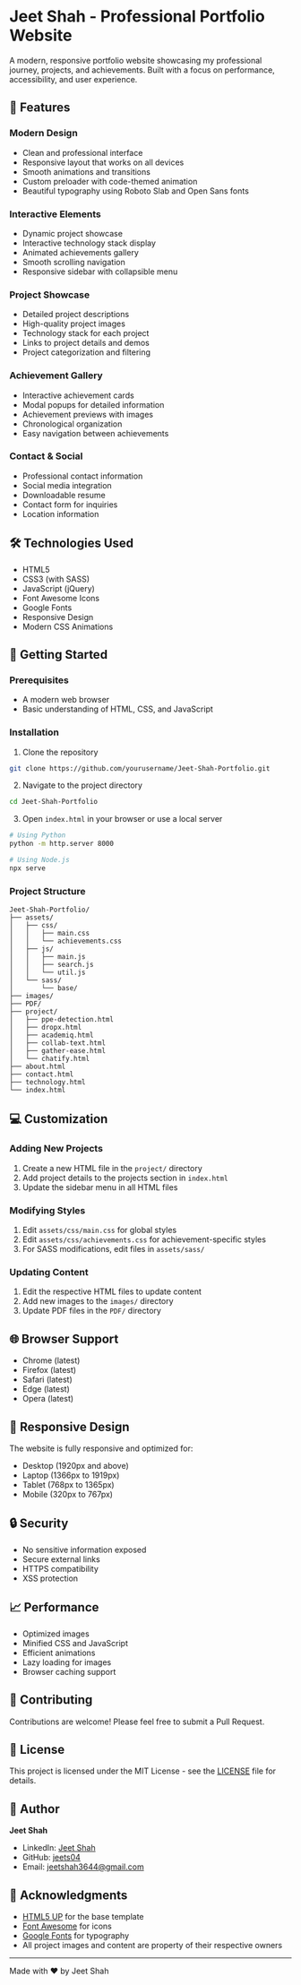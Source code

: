 # Jeet Shah - Professional Portfolio Website

A modern, responsive portfolio website showcasing my professional journey, projects, and achievements. Built with a focus on performance, accessibility, and user experience.

## 🌟 Features

### Modern Design
- Clean and professional interface
- Responsive layout that works on all devices
- Smooth animations and transitions
- Custom preloader with code-themed animation
- Beautiful typography using Roboto Slab and Open Sans fonts

### Interactive Elements
- Dynamic project showcase
- Interactive technology stack display
- Animated achievements gallery
- Smooth scrolling navigation
- Responsive sidebar with collapsible menu

### Project Showcase
- Detailed project descriptions
- High-quality project images
- Technology stack for each project
- Links to project details and demos
- Project categorization and filtering

### Achievement Gallery
- Interactive achievement cards
- Modal popups for detailed information
- Achievement previews with images
- Chronological organization
- Easy navigation between achievements

### Contact & Social
- Professional contact information
- Social media integration
- Downloadable resume
- Contact form for inquiries
- Location information

## 🛠️ Technologies Used

- HTML5
- CSS3 (with SASS)
- JavaScript (jQuery)
- Font Awesome Icons
- Google Fonts
- Responsive Design
- Modern CSS Animations

## 🚀 Getting Started

### Prerequisites
- A modern web browser
- Basic understanding of HTML, CSS, and JavaScript

### Installation

1. Clone the repository
```bash
git clone https://github.com/yourusername/Jeet-Shah-Portfolio.git
```

2. Navigate to the project directory
```bash
cd Jeet-Shah-Portfolio
```

3. Open `index.html` in your browser or use a local server
```bash
# Using Python
python -m http.server 8000

# Using Node.js
npx serve
```

### Project Structure
```
Jeet-Shah-Portfolio/
├── assets/
│   ├── css/
│   │   ├── main.css
│   │   └── achievements.css
│   ├── js/
│   │   ├── main.js
│   │   ├── search.js
│   │   └── util.js
│   └── sass/
│       └── base/
├── images/
├── PDF/
├── project/
│   ├── ppe-detection.html
│   ├── dropx.html
│   ├── academiq.html
│   ├── collab-text.html
│   ├── gather-ease.html
│   └── chatify.html
├── about.html
├── contact.html
├── technology.html
└── index.html
```

## 💻 Customization

### Adding New Projects
1. Create a new HTML file in the `project/` directory
2. Add project details to the projects section in `index.html`
3. Update the sidebar menu in all HTML files

### Modifying Styles
1. Edit `assets/css/main.css` for global styles
2. Edit `assets/css/achievements.css` for achievement-specific styles
3. For SASS modifications, edit files in `assets/sass/`

### Updating Content
1. Edit the respective HTML files to update content
2. Add new images to the `images/` directory
3. Update PDF files in the `PDF/` directory

## 🌐 Browser Support

- Chrome (latest)
- Firefox (latest)
- Safari (latest)
- Edge (latest)
- Opera (latest)

## 📱 Responsive Design

The website is fully responsive and optimized for:
- Desktop (1920px and above)
- Laptop (1366px to 1919px)
- Tablet (768px to 1365px)
- Mobile (320px to 767px)

## 🔒 Security

- No sensitive information exposed
- Secure external links
- HTTPS compatibility
- XSS protection

## 📈 Performance

- Optimized images
- Minified CSS and JavaScript
- Efficient animations
- Lazy loading for images
- Browser caching support

## 🤝 Contributing

Contributions are welcome! Please feel free to submit a Pull Request.

## 📄 License

This project is licensed under the MIT License - see the [LICENSE](LICENSE) file for details.

## 👤 Author

**Jeet Shah**
- LinkedIn: [Jeet Shah](https://www.linkedin.com/in/jeet-shah-755a28265)
- GitHub: [jeets04](https://github.com/jeets04)
- Email: jeetshah3644@gmail.com

## 🙏 Acknowledgments

- [HTML5 UP](https://html5up.net/) for the base template
- [Font Awesome](https://fontawesome.com/) for icons
- [Google Fonts](https://fonts.google.com/) for typography
- All project images and content are property of their respective owners

---

Made with ❤️ by Jeet Shah 
